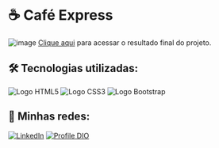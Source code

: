 # ☕ Café Express

![image](./src/imgs/print_project/final-project-capture-desktop.png)
<a href="https://vanderleyoliveira.github.io/coffee-express/" target="_blank">Clique aqui</a> para acessar o resultado final do projeto.

## 🛠️ Tecnologias utilizadas:

![Logo HTML5](https://img.shields.io/badge/HTML5-E34F26?style=for-the-badge&logo=html5&logoColor=white)
![Logo CSS3](https://img.shields.io/badge/CSS3-1572B6?style=for-the-badge&logo=css3&logoColor=white)
![Logo Bootstrap](https://img.shields.io/badge/Bootstrap-754EAC?style=for-the-badge&logo=Bootstrap&logoColor=white)

## 📲 Minhas redes:

[![LinkedIn](https://img.shields.io/badge/LinkedIn-0077cc?style=for-the-badge&logo=linkedin&logoColor=white)](https://www.linkedin.com/in/vanderley-oliveira/)
[![Profile DIO](https://img.shields.io/badge/Meu%20Perfil%20na%20DIO-7d54af?style=for-the-badge&logo=linkedin&logoColor=white)](https://www.dio.me/users/vanderleyoliv21)
